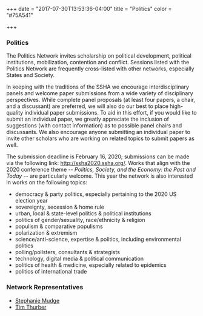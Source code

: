 +++
date = "2017-07-30T13:53:36-04:00"
title = "Politics"
color = "#75A541"

+++

### Politics

The Politics Network invites scholarship on political development, political institutions, mobilization, contention and conflict. Sessions listed with the Politics Network are frequently cross-listed with other networks, especially States and Society.

In keeping with the traditions of the SSHA we encourage interdisciplinary panels and welcome paper submissions from a wide variety of disciplinary perspectives. While complete panel proposals (at least four papers, a chair, and a discussant) are preferred, we will also do our best to place high-quality individual paper submissions. To aid in this effort, if you would like to submit an individual paper, we greatly appreciate the inclusion of suggestions (with contact information) as to possible panel chairs and discussants. We also encourage anyone submitting an individual paper to invite other scholars who are working on related topics to submit papers as well.

The submission deadline is February 16, 2020; submissions can be made via the following link: http://ssha2020.ssha.org/. Works that align with the 2020 conference theme -- <i>Politics, Society, and the Economy: the Past and Today</i> -- are particularly welcome. This year the network is also interested in works on the following topics:

- democracy & party politics, especially pertaining to the 2020 US election year
- sovereignty, secession & home rule
- urban, local & state-level politics & political institutions
- politics of gender/sexuality, race/ethnicity & religion
- populism & comparative populisms
- polarization & extremism
- science/anti-science, expertise & politics, including environmental politics
- polling/pollsters, consultants & strategists
- technology, digital media & political communication
- politics of health & medicine, especially related to epidemics
- politics of international trade

### Network Representatives

- [Stephanie Mudge](mailto:slmudge@ucdavis.edu)
- [Tim Thurber](mailto:tnthurber@vcu.edu)
